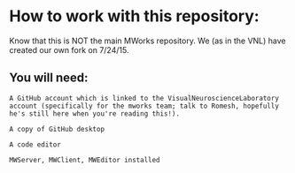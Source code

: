 # How to work with this repository: #

Know that this is NOT the main MWorks repository. We (as in the VNL) have created our own fork on 7/24/15.

## You will need: ##

    A GitHub account which is linked to the VisualNeuroscienceLaboratory account (specifically for the mworks team; talk to Romesh, hopefully he's still here when you're reading this!).

    A copy of GitHub desktop

    A code editor

    MWServer, MWClient, MWEditor installed

